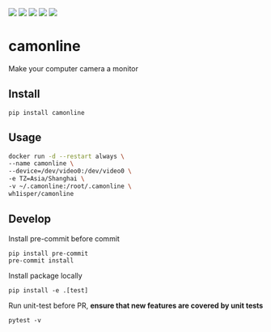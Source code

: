 ![](https://img.shields.io/github/license/wh1isper/camonline)
![](https://img.shields.io/github/v/release/wh1isper/camonline)
![](https://img.shields.io/pypi/dm/camonline)
![](https://img.shields.io/github/last-commit/wh1isper/camonline)
![](https://img.shields.io/pypi/pyversions/camonline)

# camonline

Make your computer camera a monitor

## Install

`pip install camonline`

## Usage

```bash
docker run -d --restart always \
--name camonline \
--device=/dev/video0:/dev/video0 \
-e TZ=Asia/Shanghai \
-v ~/.camonline:/root/.camonline \
wh1isper/camonline
```

## Develop

Install pre-commit before commit

```
pip install pre-commit
pre-commit install
```

Install package locally

```
pip install -e .[test]
```

Run unit-test before PR, **ensure that new features are covered by unit tests**

```
pytest -v
```
